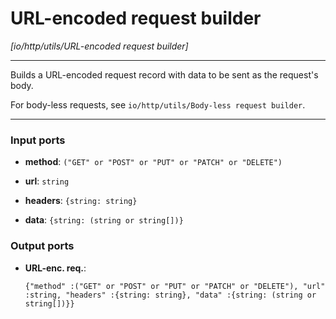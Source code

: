 # URL-encoded request builder

_[io/http/utils/URL-encoded request builder]_

---

Builds a URL-encoded request record with data to be sent as the request's body.  
  
For body-less requests, see `io/http/utils/Body-less request builder`.  

---

### Input ports

* __method__: ` ("GET" or "POST" or "PUT" or "PATCH" or "DELETE") `


* __url__: ` string `


* __headers__: ` {string: string} `


* __data__: ` {string: (string or string[])} `

### Output ports

* __URL-enc. req.__: 
    ```
    {"method" :("GET" or "POST" or "PUT" or "PATCH" or "DELETE"), "url" :string, "headers" :{string: string}, "data" :{string: (string or string[])}}
    ```

